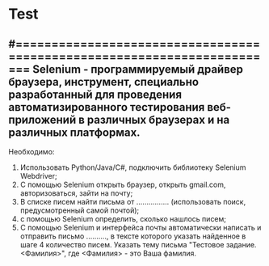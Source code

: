 # Test
#========================================================================
Selenium - программируемый драйвер браузера, инструмент, специально 
разработанный для проведения автоматизированного тестирования 
веб-приложений в различных браузерах и на различных платформах.
--------------------------------------------------------------------
 Необходимо:
 1) Использовать Python/Java/C#, подключить библиотеку Selenium Webdriver;
 2) С помощью Selenium открыть браузер, открыть gmail.com, авторизоваться, зайти на
 почту;
 3) В списке писем найти письма от ................ (использовать поиск,
 предусмотренный самой почтой);
 4) с помощью Selenium определить, сколько нашлось писем;
 5) С помощью Selenium и интерфейса почты автоматически написать и отправить
 письмо .........., в тексте которого указать найденное в шаге 4 количество
 писем.
 Указать тему письма "Тестовое задание. <Фамилия>", где <Фамилия> - это Ваша
 фамилия.
